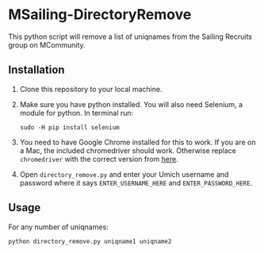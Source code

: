 # MSailing-DirectoryRemove
This python script will remove a list of uniqnames from the Sailing Recruits group on MCommunity.

## Installation

1. Clone this repository to your local machine.

2. Make sure you have python installed. You will also need Selenium, a module for python. In terminal run:

	`sudo -H pip install selenium`

3. You need to have Google Chrome installed for this to work. If you are on a Mac, the included chromedriver should work. Otherwise replace `chromedriver` with the correct version from [here](https://sites.google.com/a/chromium.org/chromedriver/).

4. Open `directory_remove.py` and enter your Umich username and password where it says `ENTER_USERNAME_HERE` and `ENTER_PASSWORD_HERE`.


## Usage

For any number of uniqnames:

`python directory_remove.py uniqname1 uniqname2`
